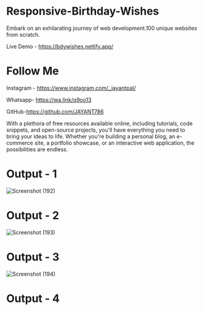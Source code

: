 # Responsive-Birthday-Wishes

Embark on an exhilarating journey of web development.100 unique websites from scratch.

Live Demo - https://bdywishes.netlify.app/

# Follow Me

Instagram - https://www.instagram.com/_jayantpal/

Whatsapp- https://wa.link/q9oo13

GitHub-https://github.com/JAYANT786

With a plethora of free resources available online, including tutorials, code snippets, and open-source projects, you'll have everything you need to bring your ideas to life. Whether you're building a personal blog, an e-commerce site, a portfolio showcase, or an interactive web application, the possibilities are endless.

# Output - 1

![Screenshot (192)]()

 # Output - 2

![Screenshot (193)]()

# Output - 3

![Screenshot (194)](https://github.com/QuantumCoding123/Day-73-Responsive-BirthDay-Wishes-Simple-Website-/assets/166281221/f36a798a-816d-4212-8fe1-eb411a64480c)

# Output - 4

